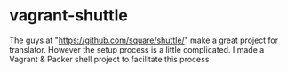 vagrant-shuttle
===============

The guys at "https://github.com/square/shuttle/" make a great project for translator. However the setup process is a little complicated. I made a Vagrant &amp; Packer shell project to facilitate this process

